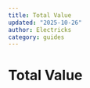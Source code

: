 ```yaml
---
title: Total Value
updated: "2025-10-26"
author: Electricks
category: guides
---
```


# Total Value

